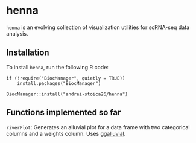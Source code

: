 # henna
`henna` is an evolving collection of visualization utilities for scRNA-seq data analysis.

## Installation

To install `henna`, run the following R code:

```
if (!require("BiocManager", quietly = TRUE))
    install.packages("BiocManager")
    
BiocManager::install("andrei-stoica26/henna")
```
## Functions implemented so far

`riverPlot`: Generates an alluvial plot for a data frame with two categorical 
columns and a weights column. 
Uses [ggalluvial](https://cran.r-project.org/web/packages/ggalluvial/index.html).

